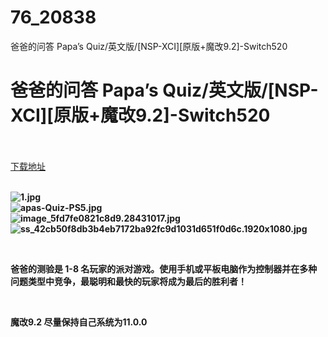 # 76_20838
爸爸的问答 Papa’s Quiz/英文版/[NSP-XCI][原版+魔改9.2]-Switch520
# 爸爸的问答 Papa’s Quiz/英文版/[NSP-XCI][原版+魔改9.2]-Switch520
 <br/></br>
[下载地址](https://www.switch520.cc/article/20838 "下载地址")
<br/></br>

<p><strong><img title="1.jpg" src="https://www.switch520.cc/muke_img/2021_07_31_c2683e6a3179b.jpg" alt="1.jpg"></strong><br>
<strong><img title="apas-Quiz-PS5.jpg" src="https://www.switch520.cc/muke_img/2021_07_31_23d9b909da8a2.jpg" alt="apas-Quiz-PS5.jpg"></strong><br>
<strong><img title="image_5fd7fe0821c8d9.28431017.jpg" src="https://www.switch520.cc/muke_img/2021_07_31_46f5c582b8273.jpg" alt="image_5fd7fe0821c8d9.28431017.jpg"></strong><br>
<strong><img title="ss_42cb50f8db3b4eb7172ba92fc9d1031d651f0d6c.1920x1080.jpg" src="https://www.switch520.cc/muke_img/2021_07_31_934ad434857cc.jpg" alt="ss_42cb50f8db3b4eb7172ba92fc9d1031d651f0d6c.1920x1080.jpg">&nbsp;</strong></p>
<p>&nbsp;</p>
<p><strong>爸爸的测验是 1-8 名玩家的派对游戏。使用手机或平板电脑作为控制器并在多种问题类型中竞争，最聪明和最快的玩家将成为最后的胜利者！</strong></p>
<p>&nbsp;</p>
<p><strong>魔改9.2 尽量保持自己系统为11.0.0</strong></p>
